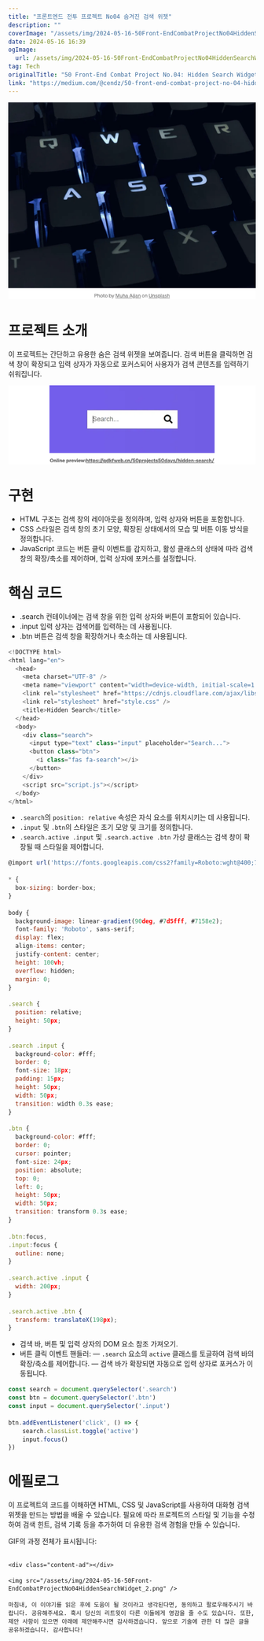 ```yaml
---
title: "프론트엔드 전투 프로젝트 No04 숨겨진 검색 위젯"
description: ""
coverImage: "/assets/img/2024-05-16-50Front-EndCombatProjectNo04HiddenSearchWidget_0.png"
date: 2024-05-16 16:39
ogImage: 
  url: /assets/img/2024-05-16-50Front-EndCombatProjectNo04HiddenSearchWidget_0.png
tag: Tech
originalTitle: "50 Front-End Combat Project No.04: Hidden Search Widget"
link: "https://medium.com/@cendz/50-front-end-combat-project-no-04-hidden-search-widget-aab92bb9285f"
---
```



![image1](/assets/img/2024-05-16-50Front-EndCombatProjectNo04HiddenSearchWidget_0.png)

# 프로젝트 소개

이 프로젝트는 간단하고 유용한 숨은 검색 위젯을 보여줍니다. 검색 버튼을 클릭하면 검색 창이 확장되고 입력 상자가 자동으로 포커스되어 사용자가 검색 콘텐츠를 입력하기 쉬워집니다.

![image2](/assets/img/2024-05-16-50Front-EndCombatProjectNo04HiddenSearchWidget_1.png)

<div class="content-ad"></div>

# 구현

- HTML 구조는 검색 창의 레이아웃을 정의하며, 입력 상자와 버튼을 포함합니다.
- CSS 스타일은 검색 창의 초기 모양, 확장된 상태에서의 모습 및 버튼 이동 방식을 정의합니다.
- JavaScript 코드는 버튼 클릭 이벤트를 감지하고, 활성 클래스의 상태에 따라 검색 창의 확장/축소를 제어하며, 입력 상자에 포커스를 설정합니다.

# 핵심 코드

- .search 컨테이너에는 검색 창을 위한 입력 상자와 버튼이 포함되어 있습니다.
- .input 입력 상자는 검색어를 입력하는 데 사용됩니다.
- .btn 버튼은 검색 창을 확장하거나 축소하는 데 사용됩니다.

<div class="content-ad"></div>

```js
<!DOCTYPE html>
<html lang="en">
  <head>
    <meta charset="UTF-8" />
    <meta name="viewport" content="width=device-width, initial-scale=1.0" />
    <link rel="stylesheet" href="https://cdnjs.cloudflare.com/ajax/libs/font-awesome/5.14.0/css/all.min.css" integrity="sha512-1PKOgIY59xJ8Co8+NE6FZ+LOAZKjy+KY8iq0G4B3CyeY6wYHN3yt9PW0XpSriVlkMXe40PTKnXrLnZ9+fkDaog==" crossorigin="anonymous" />
    <link rel="stylesheet" href="style.css" />
    <title>Hidden Search</title>
  </head>
  <body>
    <div class="search">
      <input type="text" class="input" placeholder="Search...">
      <button class="btn">
        <i class="fas fa-search"></i>
      </button>
    </div>
    <script src="script.js"></script>
  </body>
</html>
```

- `.search`의 `position: relative` 속성은 자식 요소를 위치시키는 데 사용됩니다.
- `.input` 및 `.btn`의 스타일은 초기 모양 및 크기를 정의합니다.
- `.search.active .input` 및 `.search.active .btn` 가상 클래스는 검색 창이 확장될 때 스타일을 제어합니다.

```js
@import url('https://fonts.googleapis.com/css2?family=Roboto:wght@400;700&display=swap');

* {
  box-sizing: border-box;
}

body {
  background-image: linear-gradient(90deg, #7d5fff, #7158e2);
  font-family: 'Roboto', sans-serif;
  display: flex;
  align-items: center;
  justify-content: center;
  height: 100vh;
  overflow: hidden;
  margin: 0;
}

.search {
  position: relative;
  height: 50px;
}

.search .input {
  background-color: #fff;
  border: 0;
  font-size: 18px;
  padding: 15px;
  height: 50px;
  width: 50px;
  transition: width 0.3s ease;
}

.btn {
  background-color: #fff;
  border: 0;
  cursor: pointer;
  font-size: 24px;
  position: absolute;
  top: 0;
  left: 0;
  height: 50px;
  width: 50px;
  transition: transform 0.3s ease;
}

.btn:focus,
.input:focus {
  outline: none;
}

.search.active .input {
  width: 200px;
}

.search.active .btn {
  transform: translateX(198px);
}
```

- 검색 바, 버튼 및 입력 상자의 DOM 요소 참조 가져오기.
- 버튼 클릭 이벤트 핸들러:
— `.search` 요소의 `active` 클래스를 토글하여 검색 바의 확장/축소를 제어합니다.
— 검색 바가 확장되면 자동으로 입력 상자로 포커스가 이동됩니다.

<div class="content-ad"></div>

```js
const search = document.querySelector('.search')
const btn = document.querySelector('.btn')
const input = document.querySelector('.input')

btn.addEventListener('click', () => {
    search.classList.toggle('active')
    input.focus()
})
```

# 에필로그

이 프로젝트의 코드를 이해하면 HTML, CSS 및 JavaScript를 사용하여 대화형 검색 위젯을 만드는 방법을 배울 수 있습니다. 필요에 따라 프로젝트의 스타일 및 기능을 수정하여 검색 힌트, 검색 기록 등을 추가하여 더 유용한 검색 경험을 만들 수 있습니다.

GIF의 과정 전체가 표시됩니다:
```

<div class="content-ad"></div>

<img src="/assets/img/2024-05-16-50Front-EndCombatProjectNo04HiddenSearchWidget_2.png" />

마침내, 이 이야기를 읽은 후에 도움이 될 것이라고 생각된다면, 동의하고 팔로우해주시기 바랍니다. 공유해주세요. 혹시 당신의 리트윗이 다른 이들에게 영감을 줄 수도 있습니다. 또한, 제안 사항이 있으면 아래에 제안해주시면 감사하겠습니다. 앞으로 기술에 관한 더 많은 글을 공유하겠습니다. 감사합니다!